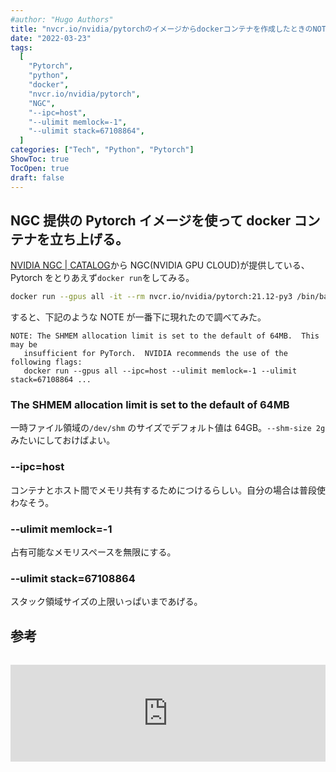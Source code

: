 ```yaml
---
#author: "Hugo Authors"
title: "nvcr.io/nvidia/pytorchのイメージからdockerコンテナを作成したときのNOTE"
date: "2022-03-23"
tags:
  [
    "Pytorch",
    "python",
    "docker",
    "nvcr.io/nvidia/pytorch",
    "NGC",
    "--ipc=host",
    "--ulimit memlock=-1",
    "--ulimit stack=67108864",
  ]
categories: ["Tech", "Python", "Pytorch"]
ShowToc: true
TocOpen: true
draft: false
---
```


## NGC 提供の Pytorch イメージを使って docker コンテナを立ち上げる。

[NVIDIA NGC | CATALOG](https://catalog.ngc.nvidia.com/orgs/nvidia/containers/pytorch)から NGC(NVIDIA GPU CLOUD)が提供している、Pytorch をとりあえず`docker run`をしてみる。

```bash
docker run --gpus all -it --rm nvcr.io/nvidia/pytorch:21.12-py3 /bin/bash
```

すると、下記のような NOTE が一番下に現れたので調べてみた。

```
NOTE: The SHMEM allocation limit is set to the default of 64MB.  This may be
   insufficient for PyTorch.  NVIDIA recommends the use of the following flags:
   docker run --gpus all --ipc=host --ulimit memlock=-1 --ulimit stack=67108864 ...
```

### The SHMEM allocation limit is set to the default of 64MB

一時ファイル領域の`/dev/shm` のサイズでデフォルト値は 64GB。`--shm-size 2g` みたいにしておけばよい。

### --ipc=host

コンテナとホスト間でメモリ共有するためにつけるらしい。自分の場合は普段使わなそう。

### --ulimit memlock=-1

占有可能なメモリスペースを無限にする。

### --ulimit stack=67108864

スタック領域サイズの上限いっぱいまであげる。

## 参考

<iframe class="hatenablogcard" style="width:100%;height:155px;margin:15px 0;max-width:560px;" title="PIL IOError: image file truncated with big images" src="https://hatenablog-parts.com/embed?url=https://stackoverflow.com/questions/12984426/pil-ioerror-image-file-truncated-with-big-images" frameborder="0" scrolling="no"></iframe>
